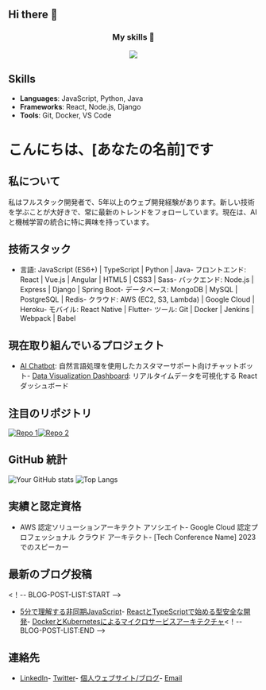 ## Hi there 👋

<!--
**nobu-yone/nobu-yone** is a ✨ _special_ ✨ repository because its `README.md` (this file) appears on your GitHub profile.

Here are some ideas to get you started:

- 🔭 I’m currently working on ...



- 🌱 I’m currently learning ...
- 👯 I’m looking to collaborate on ...
- 🤔 I’m looking for help with ...
- 💬 Ask me about ...
- 📫 How to reach me: ...
- 😄 Pronouns: ...
- ⚡ Fun fact: ...
-->

<h3 align="center" >
  My skills 😤
</h3>
<p align="center">
  <a href="https://skillicons.dev">
    <img src="https://skillicons.dev/icons?i=windows,pwsh,anaconda,c,latex,linux,linkedin,notion,octave,git,docker,github,md,py,vscode,ubuntu&perline=8" />
  </a>
</p>

## Skills

- **Languages**: JavaScript, Python, Java
- **Frameworks**: React, Node.js, Django
- **Tools**: Git, Docker, VS Code

# こんにちは、[あなたの名前]です

## 私について
私はフルスタック開発者で、5年以上のウェブ開発経験があります。新しい技術を学ぶことが大好きで、常に最新のトレンドをフォローしています。現在は、AI と機械学習の統合に特に興味を持っています。

## 技術スタック
- 言語: JavaScript (ES6+) | TypeScript | Python | Java- フロントエンド: React | Vue.js | Angular | HTML5 | CSS3 | Sass- バックエンド: Node.js | Express | Django | Spring Boot- データベース: MongoDB | MySQL | PostgreSQL | Redis- クラウド: AWS (EC2, S3, Lambda) | Google Cloud | Heroku- モバイル: React Native | Flutter- ツール: Git | Docker | Jenkins | Webpack | Babel

## 現在取り組んでいるプロジェクト
- [AI Chatbot](リンク): 自然言語処理を使用したカスタマーサポート向けチャットボット- [Data Visualization Dashboard](リンク): リアルタイムデータを可視化する React ダッシュボード

## 注目のリポジトリ
[![Repo 1](https://github-readme-stats.vercel.app/api/pin/?username=yourusername&repo=repo1)](https://github.com/yourusername/repo1)[![Repo 2](https://github-readme-stats.vercel.app/api/pin/?username=yourusername&repo=repo2)](https://github.com/yourusername/repo2)

## GitHub 統計
![Your GitHub stats](https://github-readme-stats.vercel.app/api?username=yourusername&show_icons=true&theme=radical)
![Top Langs](https://github-readme-stats.vercel.app/api/top-langs/?username=yourusername&layout=compact)

## 実績と認定資格
- AWS 認定ソリューションアーキテクト アソシエイト- Google Cloud 認定プロフェッショナル クラウド アーキテクト- [Tech Conference Name] 2023 でのスピーカー

## 最新のブログ投稿
<！-- BLOG-POST-LIST:START -->
- [5分で理解する非同期JavaScript](リンク)- [ReactとTypeScriptで始める型安全な開発](リンク)- [DockerとKubernetesによるマイクロサービスアーキテクチャ](リンク)<！-- BLOG-POST-LIST:END -->

## 連絡先
- [LinkedIn](あなたのLinkedInプロフィールのURL)- [Twitter](あなたのTwitterプロフィールのURL)- [個人ウェブサイト/ブログ](あなたのウェブサイトのURL)- [Email](mailto:your.email@example.com)
